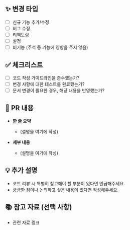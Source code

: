 ## ✨ 변경 타입
* [ ] 신규 기능 추가/수정
* [ ] 버그 수정
* [ ] 리팩토링
* [ ] 설정
* [ ] 비기능 (주석 등 기능에 영향을 주지 않음)

## ✅ 체크리스트

* [ ] 코드 작성 가이드라인을 준수했는가?
* [ ] 변경 사항에 대한 테스트를 완료했는가?
* [ ] 문서 변경이 필요한 경우, 해당 내용을 반영했는가?

## 🚀 PR 내용
* **한 줄 요약**
    * (설명을 여기에 작성)

* **세부 내용**
    * (설명을 여기에 작성)

## 💡 추가 설명

* 코드 리뷰 시 특별히 참고해야 할 부분이 있다면 언급해주세요.
* 궁금한 점이나 논의하고 싶은 내용이 있다면 작성해주세요.

## 📚 참고 자료 (선택 사항)

* 관련 자료 링크
